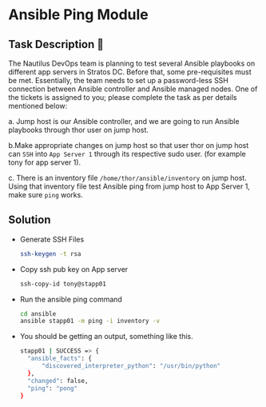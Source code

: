 # Ansible Ping Module

## Task Description 📔
The Nautilus DevOps team is planning to test several Ansible playbooks on different app servers in Stratos DC. Before that, some pre-requisites must be met. Essentially, the team needs to set up a password-less SSH connection between Ansible controller and Ansible managed nodes. One of the tickets is assigned to you; please complete the task as per details mentioned below:

a. Jump host is our Ansible controller, and we are going to run Ansible playbooks through thor user on jump host.

b.Make appropriate changes on jump host so that user thor on jump host can `SSH` into `App Server 1` through its respective sudo user. (for example tony for app server 1).

c. There is an inventory file `/home/thor/ansible/inventory` on jump host. Using that inventory file test Ansible ping from jump host to App Server 1, make sure `ping` works.

## Solution
- Generate SSH Files
  ```bash
  ssh-keygen -t rsa
  ```

- Copy ssh pub key on App server
  ```bash
  ssh-copy-id tony@stapp01
  ```

- Run the ansible ping command
  ```bash
  cd ansible
  ansible stapp01 -m ping -i inventory -v
  ```

- You should be getting an output, something like this.
  ```bash
  stapp01 | SUCCESS => {
    "ansible_facts": {
        "discovered_interpreter_python": "/usr/bin/python"
    }, 
    "changed": false, 
    "ping": "pong"
  }
 ```